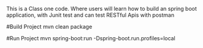 This is a Class one code. Where users will learn how to build an spring boot application, with Junit test and can test RESTful Apis with postman

#Build Project
mvn clean package

#Run Project
mvn spring-boot:run -Dspring-boot.run.profiles=local


